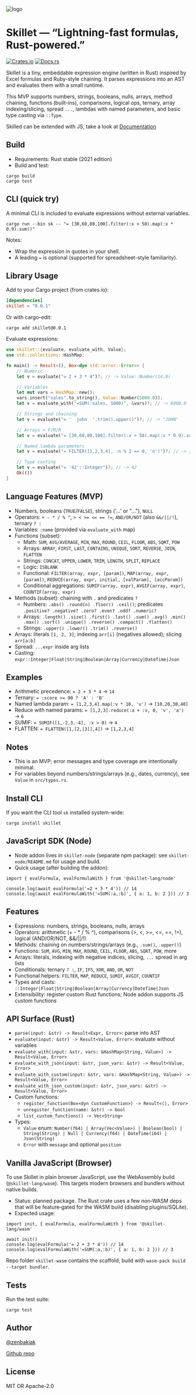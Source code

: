 ![logo](/skillet-logo.png)

# Skillet — “Lightning-fast formulas, Rust-powered.”

[![Crates.io](https://img.shields.io/crates/v/skillet.svg)](https://crates.io/crates/skillet)
[![Docs.rs](https://docs.rs/skillet/badge.svg)](https://docs.rs/skillet)

Skillet is a tiny, embeddable expression engine (written in Rust) inspired by Excel formulas and Ruby-style chaining. It parses expressions into an AST and evaluates them with a small runtime.

This MVP supports numbers, strings, booleans, nulls, arrays, method chaining, functions (built-ins), comparisons, logical ops, ternary, array indexing/slicing, spread `...`, lambdas with named parameters, and basic type casting via `::Type`.

Skilled can be extended with JS, take a look at [Documentation](DOCUMENTATION.md)

## Build

- Requirements: Rust stable (2021 edition)
- Build and test:

```
cargo build
cargo test
```

## CLI (quick try)

A minimal CLI is included to evaluate expressions without external variables.

```
cargo run --bin sk -- "= [30,60,80,100].filter(:x > 50).map(:x * 0.9).sum()"
```

Notes:
- Wrap the expression in quotes in your shell.
- A leading `=` is optional (supported for spreadsheet-style familiarity).

## Library Usage

Add to your Cargo project (from crates.io):

```toml
[dependencies]
skillet = "0.0.1"
```

Or with cargo-edit:

```
cargo add skillet@0.0.1
```

Evaluate expressions:

```rust
use skillet::{evaluate, evaluate_with, Value};
use std::collections::HashMap;

fn main() -> Result<(), Box<dyn std::error::Error>> {
    // Numeric
    let v = evaluate("= 2 + 3 * 4")?; // -> Value::Number(14.0)

    // Variables
    let mut vars = HashMap::new();
    vars.insert("sales".to_string(), Value::Number(5000.0));
    let v = evaluate_with("=SUM(:sales, 1000)", &vars)?; // -> 6000.0

    // Strings and chaining
    let v = evaluate("= '  john  '.trim().upper()")?; // -> "JOHN"

    // Arrays + F/M/R
    let v = evaluate("= [30,60,80,100].filter(:x > 50).map(:x * 0.9).sum()")?; // -> 216.0

    // Named lambda parameters
    let v = evaluate("= FILTER([1,2,3,4], :n % 2 == 0, 'n')")?; // -> [2,4]

    // Type casting
    let v = evaluate("= '42'::Integer")?; // -> 42
    Ok(())
}
```

## Language Features (MVP)

- Numbers, booleans (`TRUE`/`FALSE`), strings ('...' or "..."), `NULL`
- Operators: `+ - * / % ^`, `> < >= <= == !=`, `AND/OR/NOT` (also `&&/||/!`), ternary `? :`
- Variables: `:name` (provided via `evaluate_with` map)
- Functions (subset):
  - Math: `SUM`, `AVG/AVERAGE`, `MIN`, `MAX`, `ROUND`, `CEIL`, `FLOOR`, `ABS`, `SQRT`, `POW`
  - Arrays: `ARRAY`, `FIRST`, `LAST`, `CONTAINS`, `UNIQUE`, `SORT`, `REVERSE`, `JOIN`, `FLATTEN`
  - Strings: `CONCAT`, `UPPER`, `LOWER`, `TRIM`, `LENGTH`, `SPLIT`, `REPLACE`
  - Logic: `ISBLANK`
  - Functional: `FILTER(array, expr, [param])`, `MAP(array, expr, [param])`, `REDUCE(array, expr, initial, [valParam], [accParam])`
  - Conditional aggregations: `SUMIF(array, expr)`, `AVGIF(array, expr)`, `COUNTIF(array, expr)`
- Methods (subset): chaining with `.` and predicates `?`
  - Numbers: `.abs() .round(n) .floor() .ceil()`; predicates `.positive? .negative? .zero? .even? .odd? .numeric?`
  - Arrays: `.length() .size() .first() .last() .sum() .avg() .min() .max() .sort() .unique() .reverse() .compact() .flatten()`
  - Strings: `.upper() .lower() .trim() .reverse()`
- Arrays: literals `[1, 2, 3]`; indexing `arr[i]` (negatives allowed); slicing `arr[a:b]`
- Spread: `...expr` inside arg lists
- Casting: `expr::Integer|Float|String|Boolean|Array|Currency|DateTime|Json`

## Examples

- Arithmetic precedence: `= 2 + 3 * 4` → `14`
- Ternary: `= :score >= 90 ? 'A' : 'B'`
- Named lambda param: `= [1,2,3,4].map(:v * 10, 'v')` → `[10,20,30,40]`
- Reduce with named params: `= [1,2,3].reduce(:a + :v, 0, 'v', 'a')` → `6`
- SUMIF: `= SUMIF([1,-2,3,-4], :x > 0)` → `4`
- FLATTEN: `= FLATTEN([1,[2,[3]],4])` → `[1,2,3,4]`

## Notes

- This is an MVP; error messages and type coverage are intentionally minimal.
- For variables beyond numbers/strings/arrays (e.g., dates, currency), see `Value` in `src/types.rs`.

## Install CLI

If you want the CLI tool `sk` installed system-wide:

```
cargo install skillet
```

## JavaScript SDK (Node)

- Node addon lives in `skillet-node` (separate npm package): see `skillet-node/README.md` for usage and build.
- Quick usage (after building the addon):

```
import { evalFormula, evalFormulaWith } from '@skillet-lang/node'

console.log(await evalFormula('=2 + 3 * 4')) // 14
console.log(await evalFormulaWith('=SUM(:a,:b)', { a: 1, b: 2 })) // 3
```

## Features

- Expressions: numbers, strings, booleans, nulls, arrays
- Operators: arithmetic (+ - * / % ^), comparisons (>, <, >=, <=, ==, !=), logical (AND/OR/NOT, &&/||/!)
- Methods: chaining on numbers/strings/arrays (e.g., `.sum()`, `.upper()`)
- Functions: `SUM`, `AVG`, `MIN`, `MAX`, `ROUND`, `CEIL`, `FLOOR`, `ABS`, `SQRT`, `POW`, more
- Arrays: literals, indexing with negative indices, slicing, `...` spread in arg lists
- Conditionals: ternary `? :`, `IF`, `IFS`, `XOR`, `AND`, `OR`, `NOT`
- Functional helpers: `FILTER`, `MAP`, `REDUCE`, `SUMIF`, `AVGIF`, `COUNTIF`
- Types and casts: `::Integer|Float|String|Boolean|Array|Currency|DateTime|Json`
- Extensibility: register custom Rust functions; Node addon supports JS custom functions

## API Surface (Rust)

- `parse(input: &str) -> Result<Expr, Error>`: parse into AST
- `evaluate(input: &str) -> Result<Value, Error>`: evaluate without variables
- `evaluate_with(input: &str, vars: &HashMap<String, Value>) -> Result<Value, Error>`
- `evaluate_with_json(input: &str, json_vars: &str) -> Result<Value, Error>`
- `evaluate_with_custom(input: &str, vars: &HashMap<String, Value>) -> Result<Value, Error>`
- `evaluate_with_json_custom(input: &str, json_vars: &str) -> Result<Value, Error>`
- Custom functions:
  - `register_function(Box<dyn CustomFunction>) -> Result<(), Error>`
  - `unregister_function(name: &str) -> bool`
  - `list_custom_functions() -> Vec<String>`
- Types:
  - `Value` enum: `Number(f64) | Array(Vec<Value>) | Boolean(bool) | String(String) | Null | Currency(f64) | DateTime(i64) | Json(String)`
  - `Error` with `message` and optional `position`

## Vanilla JavaScript (Browser)

To use Skillet in plain browser JavaScript, use the WebAssembly build (`@skillet-lang/wasm`). This targets modern browsers and bundlers without native builds.

- Status: planned package. The Rust crate uses a few non‑WASM deps that will be feature‑gated for the WASM build (disabling plugins/SQLite).
- Expected usage:

```
import init, { evalFormula, evalFormulaWith } from '@skillet-lang/wasm'

await init()
console.log(evalFormula('= 2 + 3 * 4')) // 14
console.log(evalFormulaWith('=SUM(:a,:b)', { a: 1, b: 2 })) // 3
```

Repo folder `skillet-wasm` contains the scaffold; build with `wasm-pack build --target bundler`.

## Tests

Run the test suite:

```
cargo test
```

## Author

[@zenbakiak](/zenbakiak)

[Github repo](https://github.com/zenbakiak/skillet)

## License

MIT OR Apache-2.0
